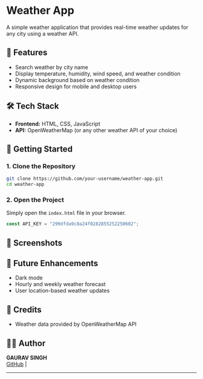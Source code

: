 # Weather App

A simple weather application that provides real-time weather updates for any city using a weather API.

## 🌟 Features
- Search weather by city name
- Display temperature, humidity, wind speed, and weather condition
- Dynamic background based on weather condition
- Responsive design for mobile and desktop users

## 🛠 Tech Stack
- **Frontend:** HTML, CSS, JavaScript
- **API:** OpenWeatherMap (or any other weather API of your choice)

## 🚀 Getting Started
### 1. Clone the Repository
```sh
git clone https://github.com/your-username/weather-app.git
cd weather-app
```

### 2. Open the Project
Simply open the `index.html` file in your browser.


```javascript
const API_KEY = "299dfda9c8a24f0282855252250602";
```

## 📸 Screenshots


## 🚀 Future Enhancements
- Dark mode
- Hourly and weekly weather forecast
- User location-based weather updates

## 📌 Credits
- Weather data provided by OpenWeatherMap API

## 👨‍💻 Author
**GAURAV SINGH**  
[GitHub](https://github.com/gaurav2003singh) | 

---
